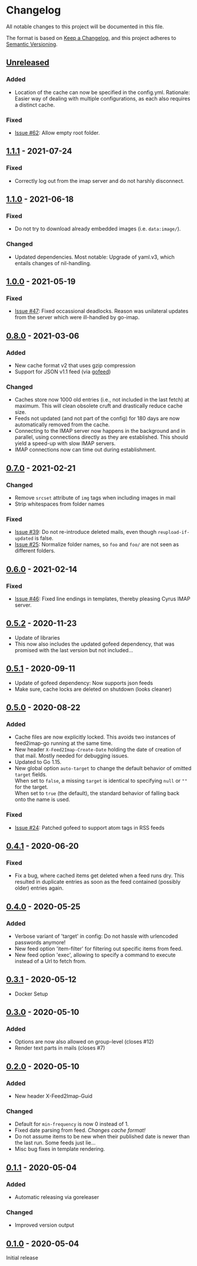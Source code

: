 # Changelog
All notable changes to this project will be documented in this file.

The format is based on [Keep a Changelog](https://keepachangelog.com/en/1.0.0/),
and this project adheres to [Semantic Versioning](https://semver.org/spec/v2.0.0.html).

## [Unreleased]
### Added
- Location of the cache can now be specified in the config.yml. Rationale: Easier way of dealing with multiple configurations, as each also requires a distinct cache.
### Fixed
- [Issue #62](https://github.com/Necoro/feed2imap-go/issues/62): Allow empty root folder.

## [1.1.1] - 2021-07-24
### Fixed
- Correctly log out from the imap server and do not harshly disconnect.

## [1.1.0] - 2021-06-18
### Fixed
- Do not try to download already embedded images (i.e. `data:image/`).
### Changed
- Updated dependencies. Most notable: Upgrade of yaml.v3, which entails changes of nil-handling.

## [1.0.0] - 2021-05-19
### Fixed
- [Issue #47](https://github.com/Necoro/feed2imap-go/issues/47): Fixed occassional deadlocks. Reason was unilateral updates from the server which were ill-handled by go-imap.

## [0.8.0] - 2021-03-06
### Added
- New cache format v2 that uses gzip compression
- Support for JSON v1.1 feed (via [gofeed](https://github.com/mmcdole/gofeed/pull/169))
### Changed
- Caches store now 1000 old entries (i.e., not included in the last fetch) at maximum. This will clean obsolete cruft and drastically reduce cache size.
- Feeds not updated (and not part of the config) for 180 days are now automatically removed from the cache.
- Connecting to the IMAP server now happens in the background and in parallel, using connections directly as they are established. This should yield a speed-up with slow IMAP servers.
- IMAP connections now can time out during establishment.

## [0.7.0] - 2021-02-21
### Changed
- Remove `srcset` attribute of `img` tags when including images in mail
- Strip whitespaces from folder names

### Fixed
- [Issue #39](https://github.com/Necoro/feed2imap-go/issues/39): Do not re-introduce deleted mails, even though `reupload-if-updated` is false.
- [Issue #25](https://github.com/Necoro/feed2imap-go/issues/25): Normalize folder names, so `foo` and `foo/` are not seen as different folders.

## [0.6.0] - 2021-02-14
### Fixed
- [Issue #46](https://github.com/Necoro/feed2imap-go/issues/46): Fixed line endings in templates, thereby pleasing Cyrus IMAP server.

## [0.5.2] - 2020-11-23
- Update of libraries
- This now also includes the updated gofeed dependency, that was promised with the last version but not included...

## [0.5.1] - 2020-09-11
- Update of gofeed dependency: Now supports json feeds
- Make sure, cache locks are deleted on shutdown (looks cleaner)

## [0.5.0] - 2020-08-22
### Added
- Cache files are now explicitly locked. This avoids two instances of feed2imap-go running at the same time.
- New header `X-Feed2Imap-Create-Date` holding the date of creation of that mail. Mostly needed for debugging issues.
- Updated to Go 1.15.
- New global option `auto-target` to change the default behavior of omitted `target` fields.  
  When set to `false`, a missing `target` is identical to specifying `null` or `""` for the target.  
  When set to `true` (the default), the standard behavior of falling back onto the name is used.

### Fixed
- [Issue #24](https://github.com/Necoro/feed2imap-go/issues/24): Patched gofeed to support atom tags in RSS feeds

## [0.4.1] - 2020-06-20
### Fixed
- Fix a bug, where cached items get deleted when a feed runs dry. 
This resulted in duplicate entries as soon as the feed contained (possibly older) entries again. 

## [0.4.0] - 2020-05-25
### Added
- Verbose variant of 'target' in config: Do not hassle with urlencoded passwords anymore!
- New feed option 'item-filter' for filtering out specific items from feed.
- New feed option 'exec', allowing to specify a command to execute instead of a Url to fetch from.

## [0.3.1] - 2020-05-12
- Docker Setup

## [0.3.0] - 2020-05-10
### Added
- Options are now also allowed on group-level (closes #12)
- Render text parts in mails (closes #7)

## [0.2.0] - 2020-05-10
### Added
- New header X-Feed2Imap-Guid

### Changed
- Default for `min-frequency` is now 0 instead of 1.
- Fixed date parsing from feed. _Changes cache format!_
- Do not assume items to be new when their published date is newer than the last run. Some feeds just lie...
- Misc bug fixes in template rendering.

## [0.1.1] - 2020-05-04

### Added
- Automatic releasing via goreleaser

### Changed
- Improved version output

## [0.1.0] - 2020-05-04

Initial release

[Unreleased]: https://github.com/Necoro/feed2imap-go/compare/v1.1.1...HEAD
[1.1.1]: https://github.com/Necoro/feed2imap-go/compare/v1.1.0...v1.1.1
[1.1.0]: https://github.com/Necoro/feed2imap-go/compare/v1.0.0...v1.1.0
[1.0.0]: https://github.com/Necoro/feed2imap-go/compare/v0.8.0...v1.0.0
[0.8.0]: https://github.com/Necoro/feed2imap-go/compare/v0.7.0...v0.8.0
[0.7.0]: https://github.com/Necoro/feed2imap-go/compare/v0.6.0...v0.7.0
[0.6.0]: https://github.com/Necoro/feed2imap-go/compare/v0.5.2...v0.6.0
[0.5.2]: https://github.com/Necoro/feed2imap-go/compare/v0.5.1...v0.5.2
[0.5.1]: https://github.com/Necoro/feed2imap-go/compare/v0.5.0...v0.5.1
[0.5.0]: https://github.com/Necoro/feed2imap-go/compare/v0.4.1...v0.5.0
[0.4.1]: https://github.com/Necoro/feed2imap-go/compare/v0.4.0...v0.4.1
[0.4.0]: https://github.com/Necoro/feed2imap-go/compare/v0.3.1...v0.4.0
[0.3.1]: https://github.com/Necoro/feed2imap-go/compare/v0.3.0...v0.3.1
[0.3.0]: https://github.com/Necoro/feed2imap-go/compare/v0.2.0...v0.3.0
[0.2.0]: https://github.com/Necoro/feed2imap-go/compare/v0.1.1...v0.2.0
[0.1.1]: https://github.com/Necoro/feed2imap-go/compare/v0.1.0...v0.1.1
[0.1.0]: https://github.com/Necoro/feed2imap-go/releases/tag/v0.1.0
